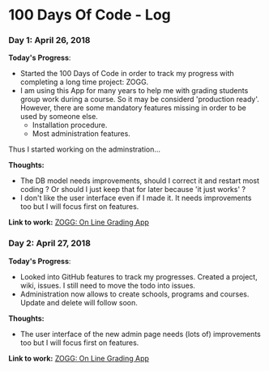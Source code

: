 # 100 Days Of Code - Log

### Day 1: April 26, 2018

**Today's Progress**: 

- Started the 100 Days of Code in order to track my progress with completing a long time project: ZOGG.
- I am using this App for many years to help me with grading students group work during a course. So it may be considerd 'production ready'. However, there are some mandatory features missing in order to be used by someone else.
    - Installation procedure.
    - Most administration features.

Thus I started working on the adminstration...

**Thoughts:**

- The DB model needs improvements, should I correct it and restart most coding ? Or should I just keep that for later because 'it just works' ?
- I don't like the user interface even if I made it. It needs improvements too but I will focus first on features.


**Link to work:** [ZOGG: On Line Grading App](https://github.com/marcyves/ZOGG)

### Day 2: April 27, 2018

**Today's Progress**: 

- Looked into GitHub features to track my progresses. Created a project, wiki, issues. I still need to move the todo into issues.
- Administration now allows to create schools, programs and courses. Update and delete will follow soon.


**Thoughts:**

- The user interface of the new admin page needs (lots of) improvements too but I will focus first on features.


**Link to work:** [ZOGG: On Line Grading App](https://github.com/marcyves/ZOGG)

